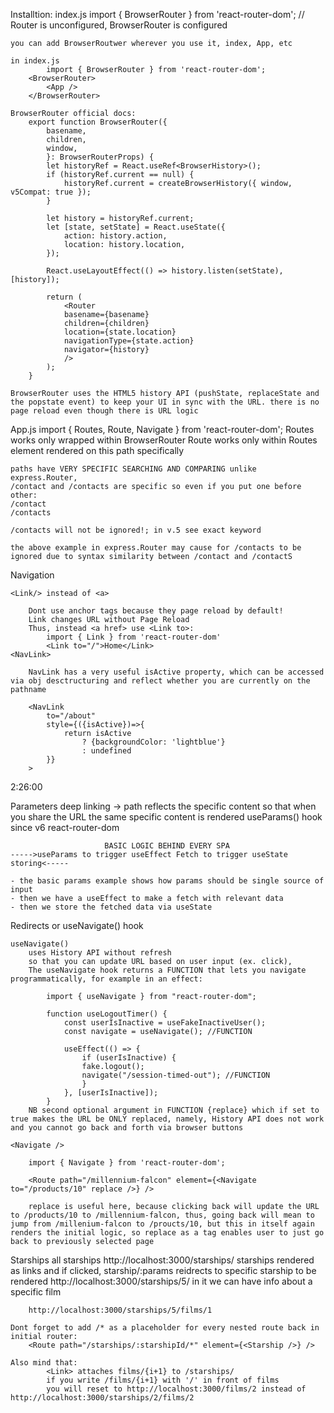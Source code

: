 Installtion: 
index.js
    import { BrowserRouter } from 'react-router-dom'; // Router is unconfigured, BrowserRouter is configured

    you can add BrowserRoutwer wherever you use it, index, App, etc

    in index.js
            import { BrowserRouter } from 'react-router-dom';
        <BrowserRouter>
            <App />
        </BrowserRouter>

    BrowserRouter official docs:
        export function BrowserRouter({
            basename,
            children,
            window,
            }: BrowserRouterProps) {
            let historyRef = React.useRef<BrowserHistory>();
            if (historyRef.current == null) {
                historyRef.current = createBrowserHistory({ window, v5Compat: true });
            }

            let history = historyRef.current;
            let [state, setState] = React.useState({
                action: history.action,
                location: history.location,
            });

            React.useLayoutEffect(() => history.listen(setState), [history]);

            return (
                <Router
                basename={basename}
                children={children}
                location={state.location}
                navigationType={state.action}
                navigator={history}
                />
            );
        }

    BrowserRouter uses the HTML5 history API (pushState, replaceState and the popstate event) to keep your UI in sync with the URL. there is no page reload even though there is URL logic

App.js
    import { Routes, Route, Navigate } from 'react-router-dom';
    Routes works only wrapped within BrowserRouter
    Route works only within Routes
    <Route path="/" element={}> element rendered on this path specifically

    paths have VERY SPECIFIC SEARCHING AND COMPARING unlike express.Router,
    /contact and /contacts are specific so even if you put one before other:
    /contact
    /contacts

    /contacts will not be ignored!; in v.5 see exact keyword
    
    the above example in express.Router may cause for /contacts to be ignored due to syntax similarity between /contact and /contactS 

Navigation 
        
    <Link/> instead of <a>
        
        Dont use anchor tags because they page reload by default!
        Link changes URL without Page Reload
        Thus, instead <a href> use <Link to>:
            import { Link } from 'react-router-dom'
            <Link to="/">Home</Link>
    <NavLink>

        NavLink has a very useful isActive property, which can be accessed via obj desctructuring and reflect whether you are currently on the pathname

        <NavLink 
            to="/about"
            style={({isActive})=>{
                return isActive
                    ? {backgroundColor: 'lightblue'}
                    : undefined
            }}
        >


2:26:00

Parameters
    deep linking -> path reflects the specific content so that when you share the URL the same specific content is rendered
    useParams() hook since v6 react-router-dom

                         BASIC LOGIC BEHIND EVERY SPA
    ----->useParams to trigger useEffect Fetch to trigger useState storing<-----

    - the basic params example shows how params should be single source of input
    - then we have a useEffect to make a fetch with relevant data
    - then we store the fetched data via useState

Redirects
    <Navigate to="/home" /> or useNavigate() hook

    useNavigate()
        uses History API without refresh
        so that you can update URL based on user input (ex. click),
        The useNavigate hook returns a FUNCTION that lets you navigate programmatically, for example in an effect:

            import { useNavigate } from "react-router-dom";

            function useLogoutTimer() {
                const userIsInactive = useFakeInactiveUser();
                const navigate = useNavigate(); //FUNCTION

                useEffect(() => {
                    if (userIsInactive) {
                    fake.logout();
                    navigate("/session-timed-out"); //FUNCTION
                    }
                }, [userIsInactive]);
            }
        NB second optional argument in FUNCTION {replace} which if set to true makes the URL be ONLY replaced, namely, History API does not work and you cannot go back and forth via browser buttons

    <Navigate />    

        import { Navigate } from 'react-router-dom';

        <Route path="/millennium-falcon" element={<Navigate to="/products/10" replace />} />

        replace is useful here, because clicking back will update the URL to /products/10 to /millennium-falcon, thus, going back will mean to jump from /millenium-falcon to /proucts/10, but this in itself again renders the initial logic, so replace as a tag enables user to just go back to previously selected page



Starships
    all starships
        http://localhost:3000/starships/
    starships rendered as links and if clicked, starship/:params reidrects to specific starship to be rendered
        http://localhost:3000/starships/5/
    in it we can have info about a specific film

        http://localhost:3000/starships/5/films/1

    Dont forget to add /* as a placeholder for every nested route back in initial router:
        <Route path="/starships/:starshipId/*" element={<Starship />} />

    Also mind that: 
            <Link> attaches films/{i+1} to /starships/ 
            if you write /films/{i+1} with '/' in front of films
            you will reset to http://localhost:3000/films/2 instead of http://localhost:3000/starships/2/films/2

